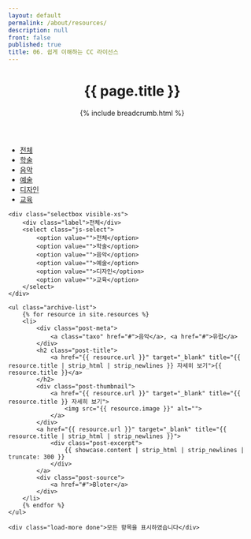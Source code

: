 ```yaml
---
layout: default
permalink: /about/resources/
description: null
front: false
published: true
title: 06. 쉽게 이해하는 CC 라이선스
---
```


<header class="page-header">
    <h1 class="page-title">{{ page.title }}</h1>
    {% include breadcrumb.html %}
</header><!-- .page-header -->

<div class="page-content">
    <ul class="tabs hidden-xs">
        <li class="on"><a href="">전체</a></li>
        <li><a href="">학술</a></li>
        <li><a href="">음악</a></li>
        <li><a href="">예술</a></li>
        <li><a href="">디자인</a></li>
        <li><a href="">교육</a></li>
    </ul>
    
    <div class="selectbox visible-xs">
        <div class="label">전체</div>
        <select class="js-select">
            <option value="">전체</option>
            <option value="">학술</option>
            <option value="">음악</option>
            <option value="">예술</option>
            <option value="">디자인</option>
            <option value="">교육</option>
        </select>
    </div>

    <ul class="archive-list">
        {% for resource in site.resources %}
        <li>
            <div class="post-meta">
                <a class="taxo" href="#">음악</a>, <a href="#">유럽</a>
            </div>
            <h2 class="post-title">
                <a href="{{ resource.url }}" target="_blank" title="{{ resource.title | strip_html | strip_newlines }} 자세히 보기">{{ resource.title }}</a>
            </h2>
            <div class="post-thumbnail">
                <a href="{{ resource.url }}" target="_blank" title="{{ resource.title }} 자세히 보기">
                    <img src="{{ resource.image }}" alt="">
                </a>
            </div>
            <a href="{{ resource.url }}" target="_blank" title="{{ resource.title | strip_html | strip_newlines }}">
                <div class="post-excerpt">
                    {{ showcase.content | strip_html | strip_newlines | truncate: 300 }}
                </div>
            </a>
            <div class="post-source">
                <a href="#">Bloter</a>
            </div>
        </li>
        {% endfor %}
    </ul>

    <div class="load-more done">모든 항목을 표시하였습니다</div>

</div>
